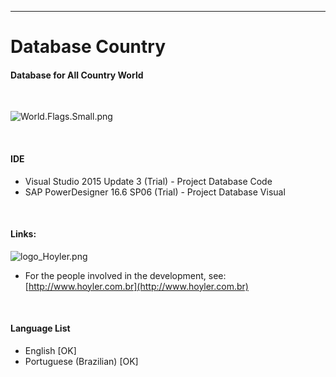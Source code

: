-----------
# Database Country

#### Database for All Country World
<br/>

![World.Flags.Small.png](https://github.com/edleyrocha/DatabaseCountryHL/blob/master/World.Flags.Small.png)

<br/>

#### IDE
* Visual Studio 2015 Update 3 (Trial) - Project Database Code
* SAP PowerDesigner 16.6 SP06 (Trial) - Project Database Visual

<br/>

#### Links:
![logo_Hoyler.png](http://hoyler.com.br/wp-content/uploads/2016/05/logo_Hoyler.png)
<br/>
* For the people involved in the development, see: [http://www.hoyler.com.br](http://www.hoyler.com.br)
<br/>

#### Language List
* English                [OK]
* Portuguese (Brazilian) [OK]
<br/>